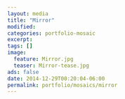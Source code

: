 ```yaml
---
layout: media
title: "Mirror"
modified:
categories: portfolio-mosaic
excerpt:
tags: []
image:
  feature: Mirror.jpg
  teaser: Mirror-tease.jpg
ads: false
date: 2014-12-29T00:20:04-06:00
permalink: portfolio/mosaics/mirror
---
```


